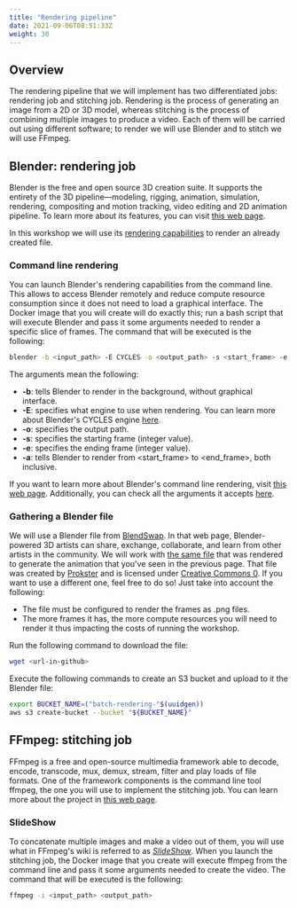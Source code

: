 ```yaml
---
title: "Rendering pipeline"
date: 2021-09-06T08:51:33Z
weight: 30
---
```


## Overview

The rendering pipeline that we will implement has two differentiated jobs: rendering job and stitching job. Rendering is the process of generating an image from a 2D or 3D model, whereas stitching is the process of combining multiple images to produce a video. Each of them will be carried out using different software; to render we will use Blender and to stitch we will use FFmpeg.

## Blender: rendering job

Blender is the free and open source 3D creation suite. It supports the entirety of the 3D pipeline—modeling, rigging, animation, simulation, rendering, compositing and motion tracking, video editing and 2D animation pipeline. To learn more about its features, you can visit [this web page](https://www.blender.org/features/).

In this workshop we will use its [rendering capabilities](https://www.blender.org/features/rendering/) to render an already created file.

### Command line rendering

You can launch Blender's rendering capabilities from the command line. This allows to access Blender remotely and reduce compute resource consumption since it does not need to load a graphical interface. The Docker image that you will create will do exactly this; run a bash script that will execute Blender and pass it some arguments needed to render a specific slice of frames. The command that will be executed is the following:

```bash
blender -b <input_path> -E CYCLES -o <output_path> -s <start_frame> -e <end_frame> -a
```

The arguments mean the following:

- **-b**: tells Blender to render in the background, without graphical interface.
- **-E**: specifies what engine to use when rendering. You can learn more about Blender's CYCLES engine [here](https://www.blender.org/features/rendering/#cycles).
- **-o**: specifies the output path.
- **-s**: specifies the starting frame (integer value).
- **-e**: specifies the ending frame (integer value).
- **-a**: tells Blender to render from <start_frame> to <end_frame>, both inclusive.

If you want to learn more about Blender's command line rendering, visit [this web page](https://docs.blender.org/manual/en/latest/advanced/command_line/render.html). Additionally, you can check all the arguments it accepts [here](https://docs.blender.org/manual/en/latest/advanced/command_line/arguments.html).

### Gathering a Blender file

We will use a Blender file from [BlendSwap](https://blendswap.com/categories). In that web page, Blender-powered 3D artists can share, exchange, collaborate, and learn from other artists in the community. We will work with [the same file](https://blendswap.com/blend/28661) that was rendered to generate the animation that you've seen in the previous page. That file was created by [Prokster](https://blendswap.com/profile/1012752) and is licensed under [Creative Commons 0](https://creativecommons.org/share-your-work/public-domain/cc0/). If you want to use a different one, feel free to do so! Just take into account the following:

- The file must be configured to render the frames as .png files.
- The more frames it has, the more compute resources you will need to render it thus impacting the costs of running the workshop.

Run the following command to download the file:

```bash
wget <url-in-github>
```

Execute the following commands to create an S3 bucket and upload to it the Blender file:

```bash
export BUCKET_NAME=("batch-rendering-"$(uuidgen))
aws s3 create-bucket --bucket "${BUCKET_NAME}"
```


## FFmpeg: stitching job

FFmpeg is a free and open-source multimedia framework able to decode, encode, transcode, mux, demux, stream, filter and play loads of file formats. One of the framework components is the command line tool ffmpeg, the one you will use to implement the stitching job. You can learn more about the project in [this web page](https://www.ffmpeg.org/about.html).

### SlideShow

To concatenate multiple images and make a video out of them, you will use what in FFmpeg's wiki is referred to as [*SlideShow*](https://trac.ffmpeg.org/wiki/Slideshow). When you launch the stitching job, the Docker image that you create will execute ffmpeg from the command line and pass it some arguments needed to create the video. The command that will be executed is the following:

```bash
ffmpeg -i <input_path> <output_path>
```
